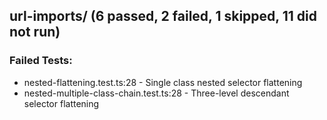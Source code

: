 
## url-imports/ (6 passed, 2 failed, 1 skipped, 11 did not run)

### Failed Tests:
- nested-flattening.test.ts:28 - Single class nested selector flattening
- nested-multiple-class-chain.test.ts:28 - Three-level descendant selector flattening

